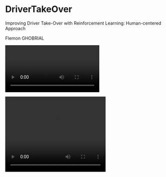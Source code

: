 # DriverTakeOver
 Improving Driver Take-Over with Reinforcement Learning: Human-centered Approach

 Flemon GHOBRIAL

 ![](.\sample_clip.mov)

 <video width="320" height="240" controls>
  <source src=".\sample_clip.mov" type="video/mp4">
</video>
